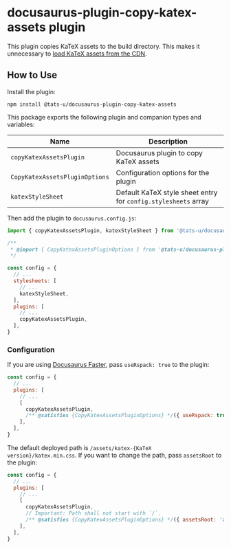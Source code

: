# docusaurus-plugin-copy-katex-assets plugin

This plugin copies KaTeX assets to the build directory. This makes it unnecessary to [load KaTeX assets from the CDN](https://docusaurus.io/docs/markdown-features/math-equations).

## How to Use

Install the plugin:

```
npm install @tats-u/docusaurus-plugin-copy-katex-assets
```

This package exports the following plugin and companion types and variables:

| Name | Description |
| --- | --- |
| `copyKatexAssetsPlugin` | Docusaurus plugin to copy KaTeX assets |
| `CopyKatexAssetsPluginOptions` | Configuration options for the plugin |
| `katexStyleSheet` | Default KaTeX style sheet entry for `config.stylesheets` array |

Then add the plugin to `docusaurus.config.js`:

```js
import { copyKatexAssetsPlugin, katexStyleSheet } from '@tats-u/docusaurus-plugin-copy-katex-assets';

/**
 * @import { CopyKatexAssetsPluginOptions } from '@tats-u/docusaurus-plugin-copy-katex-assets';
 */

const config = {
  // ...
  stylesheets: [
    // ...
    katexStyleSheet,
  ],
  plugins: [
    // ...
    copyKatexAssetsPlugin,
  ],
}
```

### Configuration

If you are using [Docusaurus Faster](https://github.com/facebook/docusaurus/issues/10556), pass `useRspack: true` to the plugin:

```js
const config = {
  // ...
  plugins: [
    // ...
    [
      copyKatexAssetsPlugin,
      /** @satisfies {CopyKatexAssetsPluginOptions} */({ useRspack: true }),
    ],
  ],
}
```

The default deployed path is `/assets/katex-{KaTeX version}/katex.min.css`. If you want to change the path, pass `assetsRoot` to the plugin:

```js
const config = {
  // ...
  plugins: [
    // ...
    [
      copyKatexAssetsPlugin,
      // Important: Path shall not start with `/`.
      /** @satisfies {CopyKatexAssetsPluginOptions} */({ assetsRoot: 'assets/katex' }),
    ],
  ],
}
```
